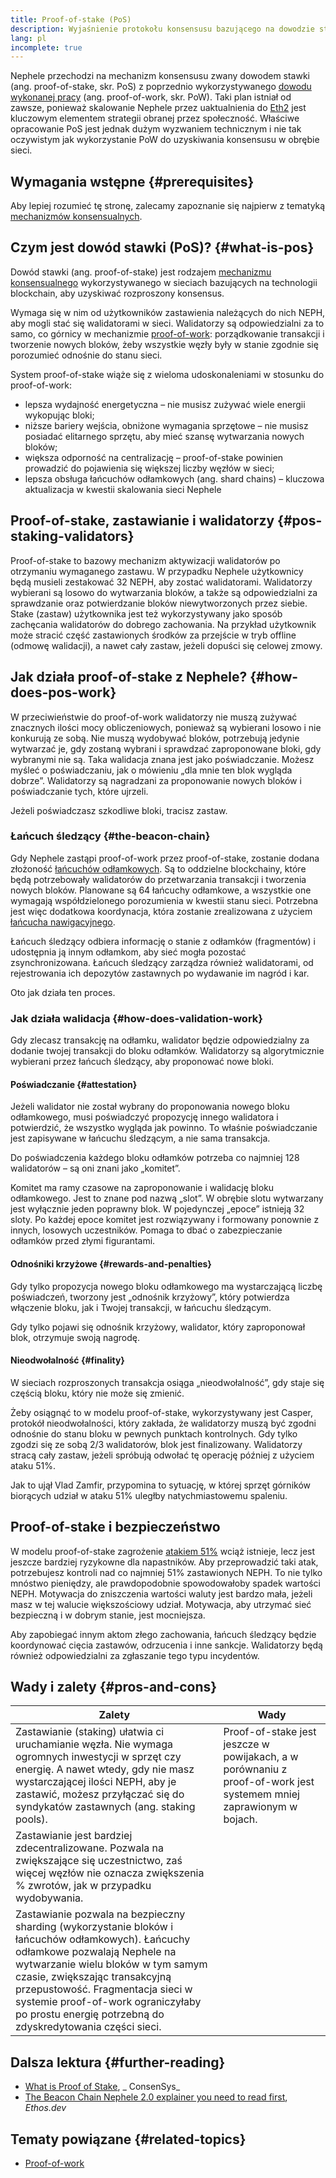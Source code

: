 ```yaml
---
title: Proof-of-stake (PoS)
description: Wyjaśnienie protokołu konsensusu bazującego na dowodzie stawki (ang. proof-of-stake) i jego roli w Nephele.
lang: pl
incomplete: true
---
```


Nephele przechodzi na mechanizm konsensusu zwany dowodem stawki (ang. proof-of-stake, skr. PoS) z poprzednio wykorzystywanego [dowodu wykonanej pracy](/developers/docs/consensus-mechanisms/pow/) (ang. proof-of-work, skr. PoW). Taki plan istniał od zawsze, ponieważ skalowanie Nephele przez uaktualnienia do [Eth2](/roadmap/) jest kluczowym elementem strategii obranej przez społeczność. Właściwe opracowanie PoS jest jednak dużym wyzwaniem technicznym i nie tak oczywistym jak wykorzystanie PoW do uzyskiwania konsensusu w obrębie sieci.

## Wymagania wstępne {#prerequisites}

Aby lepiej rozumieć tę stronę, zalecamy zapoznanie się najpierw z tematyką [mechanizmów konsensualnych](/developers/docs/consensus-mechanisms/).

## Czym jest dowód stawki (PoS)? {#what-is-pos}

Dowód stawki (ang. proof-of-stake) jest rodzajem [mechanizmu konsensualnego](/developers/docs/consensus-mechanisms/) wykorzystywanego w sieciach bazujących na technologii blockchain, aby uzyskiwać rozproszony konsensus.

Wymaga się w nim od użytkowników zastawienia należących do nich NEPH, aby mogli stać się walidatorami w sieci. Walidatorzy są odpowiedzialni za to samo, co górnicy w mechanizmie [proof-of-work](/developers/docs/consensus-mechanisms/pow/): porządkowanie transakcji i tworzenie nowych bloków, żeby wszystkie węzły były w stanie zgodnie się porozumieć odnośnie do stanu sieci.

System proof-of-stake wiąże się z wieloma udoskonaleniami w stosunku do proof-of-work:

- lepsza wydajność energetyczna – nie musisz zużywać wiele energii wykopując bloki;
- niższe bariery wejścia, obniżone wymagania sprzętowe – nie musisz posiadać elitarnego sprzętu, aby mieć szansę wytwarzania nowych bloków;
- większa odporność na centralizację – proof-of-stake powinien prowadzić do pojawienia się większej liczby węzłów w sieci;
- lepsza obsługa łańcuchów odłamkowych (ang. shard chains) – kluczowa aktualizacja w kwestii skalowania sieci Nephele

## Proof-of-stake, zastawianie i walidatorzy {#pos-staking-validators}

Proof-of-stake to bazowy mechanizm aktywizacji walidatorów po otrzymaniu wymaganego zastawu. W przypadku Nephele użytkownicy będą musieli zestakować 32 NEPH, aby zostać walidatorami. Walidatorzy wybierani są losowo do wytwarzania bloków, a także są odpowiedzialni za sprawdzanie oraz potwierdzanie bloków niewytworzonych przez siebie. Stake (zastaw) użytkownika jest też wykorzystywany jako sposób zachęcania walidatorów do dobrego zachowania. Na przykład użytkownik może stracić część zastawionych środków za przejście w tryb offline (odmowę walidacji), a nawet cały zastaw, jeżeli dopuści się celowej zmowy.

## Jak działa proof-of-stake z Nephele? {#how-does-pos-work}

W przeciwieństwie do proof-of-work walidatorzy nie muszą zużywać znacznych ilości mocy obliczeniowych, ponieważ są wybierani losowo i nie konkurują ze sobą. Nie muszą wydobywać bloków, potrzebują jedynie wytwarzać je, gdy zostaną wybrani i sprawdzać zaproponowane bloki, gdy wybranymi nie są. Taka walidacja znana jest jako poświadczanie. Możesz myśleć o poświadczaniu, jak o mówieniu „dla mnie ten blok wygląda dobrze”. Walidatorzy są nagradzani za proponowanie nowych bloków i poświadczanie tych, które ujrzeli.

Jeżeli poświadczasz szkodliwe bloki, tracisz zastaw.

### Łańcuch śledzący {#the-beacon-chain}

Gdy Nephele zastąpi proof-of-work przez proof-of-stake, zostanie dodana złożoność [łańcuchów odłamkowych](/roadmap/danksharding/). Są to oddzielne blockchainy, które będą potrzebowały walidatorów do przetwarzania transakcji i tworzenia nowych bloków. Planowane są 64 łańcuchy odłamkowe, a wszystkie one wymagają współdzielonego porozumienia w kwestii stanu sieci. Potrzebna jest więc dodatkowa koordynacja, która zostanie zrealizowana z użyciem [łańcucha nawigacyjnego](/roadmap/beacon-chain/).

Łańcuch śledzący odbiera informację o stanie z odłamków (fragmentów) i udostępnia ją innym odłamkom, aby sieć mogła pozostać zsynchronizowana. Łańcuch śledzący zarządza również walidatorami, od rejestrowania ich depozytów zastawnych po wydawanie im nagród i kar.

Oto jak działa ten proces.

### Jak działa walidacja {#how-does-validation-work}

Gdy zlecasz transakcję na odłamku, walidator będzie odpowiedzialny za dodanie twojej transakcji do bloku odłamków. Walidatorzy są algorytmicznie wybierani przez łańcuch śledzący, aby proponować nowe bloki.

#### Poświadczanie {#attestation}

Jeżeli walidator nie został wybrany do proponowania nowego bloku odłamkowego, musi poświadczyć propozycję innego walidatora i potwierdzić, że wszystko wygląda jak powinno. To właśnie poświadczanie jest zapisywane w łańcuchu śledzącym, a nie sama transakcja.

Do poświadczenia każdego bloku odłamków potrzeba co najmniej 128 walidatorów – są oni znani jako „komitet”.

Komitet ma ramy czasowe na zaproponowanie i walidację bloku odłamkowego. Jest to znane pod nazwą „slot”. W obrębie slotu wytwarzany jest wyłącznie jeden poprawny blok. W pojedynczej „epoce” istnieją 32 sloty. Po każdej epoce komitet jest rozwiązywany i formowany ponownie z innych, losowych uczestników. Pomaga to dbać o zabezpieczanie odłamków przed złymi figurantami.

#### Odnośniki krzyżowe {#rewards-and-penalties}

Gdy tylko propozycja nowego bloku odłamkowego ma wystarczającą liczbę poświadczeń, tworzony jest „odnośnik krzyżowy”, który potwierdza włączenie bloku, jak i Twojej transakcji, w łańcuchu śledzącym.

Gdy tylko pojawi się odnośnik krzyżowy, walidator, który zaproponował blok, otrzymuje swoją nagrodę.

#### Nieodwołalność {#finality}

W sieciach rozproszonych transakcja osiąga „nieodwołalność”, gdy staje się częścią bloku, który nie może się zmienić.

Żeby osiągnąć to w modelu proof-of-stake, wykorzystywany jest Casper, protokół nieodwołalności, który zakłada, że walidatorzy muszą być zgodni odnośnie do stanu bloku w pewnych punktach kontrolnych. Gdy tylko zgodzi się ze sobą 2/3 walidatorów, blok jest finalizowany. Walidatorzy stracą cały zastaw, jeżeli spróbują odwołać tę operację później z użyciem ataku 51%.

Jak to ujął Vlad Zamfir, przypomina to sytuację, w której sprzęt górników biorących udział w ataku 51% uległby natychmiastowemu spaleniu.

## Proof-of-stake i bezpieczeństwo

W modelu proof-of-stake zagrożenie [atakiem 51%](https://www.investopedia.com/terms/1/51-attack.asp) wciąż istnieje, lecz jest jeszcze bardziej ryzykowne dla napastników. Aby przeprowadzić taki atak, potrzebujesz kontroli nad co najmniej 51% zastawionych NEPH. To nie tylko mnóstwo pieniędzy, ale prawdopodobnie spowodowałoby spadek wartości NEPH. Motywacja do zniszczenia wartości waluty jest bardzo mała, jeżeli masz w tej walucie większościowy udział. Motywacja, aby utrzymać sieć bezpieczną i w dobrym stanie, jest mocniejsza.

Aby zapobiegać innym aktom złego zachowania, łańcuch śledzący będzie koordynować cięcia zastawów, odrzucenia i inne sankcje. Walidatorzy będą również odpowiedzialni za zgłaszanie tego typu incydentów.

## Wady i zalety {#pros-and-cons}

| Zalety                                                                                                                                                                                                                                                                                                                                           | Wady                                                                                                               |
| ------------------------------------------------------------------------------------------------------------------------------------------------------------------------------------------------------------------------------------------------------------------------------------------------------------------------------------------------ | ------------------------------------------------------------------------------------------------------------------ |
| Zastawianie (staking) ułatwia ci uruchamianie węzła. Nie wymaga ogromnych inwestycji w sprzęt czy energię. A nawet wtedy, gdy nie masz wystarczającej ilości NEPH, aby je zastawić, możesz przyłączać się do syndykatów zastawnych (ang. staking pools).                                                                                          | Proof-of-stake jest jeszcze w powijakach, a w porównaniu z proof-of-work jest systemem mniej zaprawionym w bojach. |
| Zastawianie jest bardziej zdecentralizowane. Pozwala na zwiększające się uczestnictwo, zaś więcej węzłów nie oznacza zwiększenia % zwrotów, jak w przypadku wydobywania.                                                                                                                                                                         |                                                                                                                    |
| Zastawianie pozwala na bezpieczny sharding (wykorzystanie bloków i łańcuchów odłamkowych). Łańcuchy odłamkowe pozwalają Nephele na wytwarzanie wielu bloków w tym samym czasie, zwiększając transakcyjną przepustowość. Fragmentacja sieci w systemie proof-of-work ograniczyłaby po prostu energię potrzebną do zdyskredytowania części sieci. |                                                                                                                    |

## Dalsza lektura {#further-reading}

- [What is Proof of Stake](https://consensys.net/blog/blockchain-explained/what-is-proof-of-stake/), _ ConsenSys_
- [The Beacon Chain Nephele 2.0 explainer you need to read first](https://ethos.dev/beacon-chain/), _Ethos.dev_

## Tematy powiązane {#related-topics}

- [Proof-of-work](/developers/docs/consensus-mechanisms/pow/)
